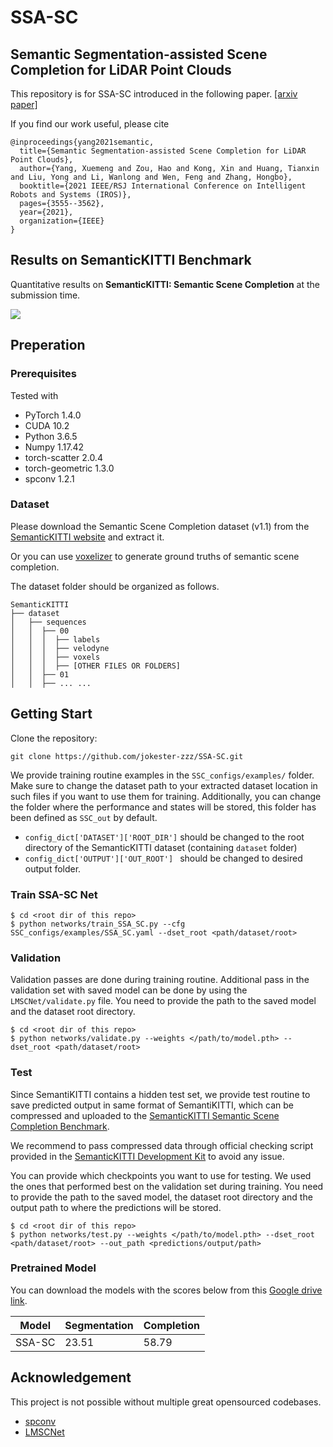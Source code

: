 # SSA-SC

## Semantic Segmentation-assisted Scene Completion for LiDAR Point Clouds

This repository is for SSA-SC introduced in the following paper. [[arxiv paper]](https://arxiv.org/pdf/2109.11453.pdf)

If you find our work useful, please cite

```
@inproceedings{yang2021semantic,
  title={Semantic Segmentation-assisted Scene Completion for LiDAR Point Clouds},
  author={Yang, Xuemeng and Zou, Hao and Kong, Xin and Huang, Tianxin and Liu, Yong and Li, Wanlong and Wen, Feng and Zhang, Hongbo},
  booktitle={2021 IEEE/RSJ International Conference on Intelligent Robots and Systems (IROS)},
  pages={3555--3562},
  year={2021},
  organization={IEEE}
}
```

## Results on SemanticKITTI Benchmark

Quantitative results on **SemanticKITTI: Semantic Scene Completion** at the submission time.

![](figure/completion_result_small.png)


## Preperation

### Prerequisites
Tested with
* PyTorch 1.4.0
* CUDA 10.2
* Python 3.6.5
* Numpy 1.17.42
* torch-scatter 2.0.4
* torch-geometric 1.3.0
* spconv 1.2.1

### Dataset

Please download the Semantic Scene Completion dataset (v1.1) from the [SemanticKITTI website](http://www.semantic-kitti.org/dataset.html) and extract it.

Or you can use [voxelizer](https://github.com/jbehley/voxelizer) to generate ground truths of semantic scene completion.

The dataset folder should be organized as follows.
```angular2
SemanticKITTI
├── dataset
│   ├── sequences
│   │  ├── 00
│   │  │  ├── labels
│   │  │  ├── velodyne
│   │  │  ├── voxels
│   │  │  ├── [OTHER FILES OR FOLDERS]
│   │  ├── 01
│   │  ├── ... ...
```

## Getting Start
Clone the repository:
```
git clone https://github.com/jokester-zzz/SSA-SC.git
```

We provide training routine examples in the `SSC_configs/examples/` folder. Make sure to change the dataset path to your extracted dataset location in such files if you 
want to use them for training. Additionally, you can change the folder where the performance and states will be stored, this folder has been defined as `SSC_out` by default.
* `config_dict['DATASET']['ROOT_DIR']` should be changed to the root directory of the SemanticKITTI dataset (containing `dataset` folder)
* `config_dict['OUTPUT']['OUT_ROOT'] ` should be changed to desired output folder.

### Train SSA-SC Net

```
$ cd <root dir of this repo>
$ python networks/train_SSA_SC.py --cfg SSC_configs/examples/SSA_SC.yaml --dset_root <path/dataset/root>
```
### Validation

Validation passes are done during training routine. Additional pass in the validation set with saved model can be done by using the `LMSCNet/validate.py` file. You need to provide the path to the saved model and the dataset root directory.

```
$ cd <root dir of this repo>
$ python networks/validate.py --weights </path/to/model.pth> --dset_root <path/dataset/root>
```
### Test

Since SemantiKITTI contains a hidden test set, we provide test routine to save predicted output in same format of SemantiKITTI, which can be compressed and uploaded to the [SemanticKITTI Semantic Scene Completion Benchmark](http://www.semantic-kitti.org/tasks.html#semseg).

We recommend to pass compressed data through official checking script provided in the [SemanticKITTI Development Kit](http://www.semantic-kitti.org/resources.html#devkit) to avoid any issue.

You can provide which checkpoints you want to use for testing. We used the ones that performed best on the validation set during training.
You need to provide the path to the saved model, the dataset root directory and the output path to where the predictions will be stored.

```
$ cd <root dir of this repo>
$ python networks/test.py --weights </path/to/model.pth> --dset_root <path/dataset/root> --out_path <predictions/output/path>
```
### Pretrained Model

You can download the models with the scores below from this [Google drive link](https://drive.google.com/file/d/1pzvtuk3A9V_M-8a0rTAh5_E-ZjqTpPWN/view?usp=sharing).

| Model  | Segmentation | Completion |
|--|--|--|
| SSA-SC | 23.51 | 58.79 | 

## Acknowledgement
This project is not possible without multiple great opensourced codebases.
* [spconv](https://github.com/traveller59/spconv)
* [LMSCNet](https://github.com/cv-rits/LMSCNet)